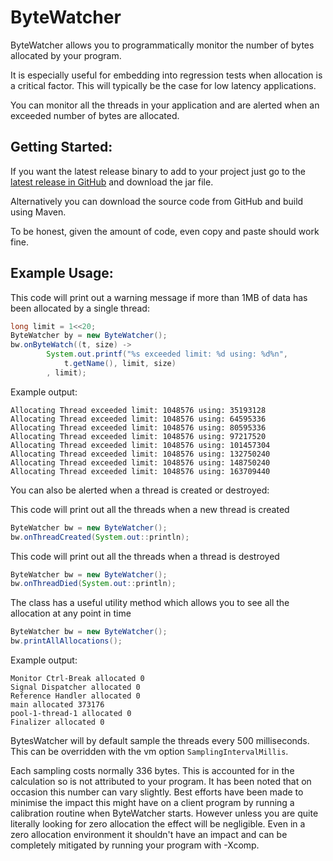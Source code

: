 # ByteWatcher

ByteWatcher allows you to programmatically monitor the number of bytes allocated by your program.

It is especially useful for embedding into regression tests when allocation is a critical factor. This will typically be the case for low latency applications.

You can monitor all the threads in your application and are alerted when an exceeded number of bytes are allocated.

## Getting Started:

If you want the latest release binary to add to your project just go to the [latest release in GitHub](https://github.com/danielshaya/org.octtech.bw.ByteWatcher/releases) and download the jar file.

Alternatively you can download the source code from GitHub and build using Maven.

To be honest, given the amount of code, even copy and paste should work fine.

## Example Usage:

This code will print out a warning message if more than 1MB of data has been allocated by a single thread:
```java
long limit = 1<<20;
ByteWatcher by = new ByteWatcher();
bw.onByteWatch((t, size) ->
        System.out.printf("%s exceeded limit: %d using: %d%n",
            t.getName(), limit, size)
        , limit);
```
Example output:
```
Allocating Thread exceeded limit: 1048576 using: 35193128
Allocating Thread exceeded limit: 1048576 using: 64595336
Allocating Thread exceeded limit: 1048576 using: 80595336
Allocating Thread exceeded limit: 1048576 using: 97217520
Allocating Thread exceeded limit: 1048576 using: 101457304
Allocating Thread exceeded limit: 1048576 using: 132750240
Allocating Thread exceeded limit: 1048576 using: 148750240
Allocating Thread exceeded limit: 1048576 using: 163709440
```

You can also be alerted when a thread is created or destroyed:

This code will print out all the threads when a new thread is created
```java
ByteWatcher bw = new ByteWatcher();
bw.onThreadCreated(System.out::println);
```

This code will print out all the threads when a thread is destroyed
```java
ByteWatcher bw = new ByteWatcher();
bw.onThreadDied(System.out::println);
```

The class has a useful utility method which allows you to see all the allocation at any point in time
```java
ByteWatcher bw = new ByteWatcher();
bw.printAllAllocations();
```
Example output:
```
Monitor Ctrl-Break allocated 0
Signal Dispatcher allocated 0
Reference Handler allocated 0
main allocated 373176
pool-1-thread-1 allocated 0
Finalizer allocated 0
```

BytesWatcher will by default sample the threads every 500 milliseconds.  This can be overridden with the vm option `SamplingIntervalMillis`.

Each sampling costs normally 336 bytes.  This is accounted for in the calculation so is not attributed to your program.  It has been noted that on occasion this number can vary slightly.  Best efforts have been made to minimise the impact this might have on a client program by running a calibration routine when ByteWatcher starts.  However unless you are quite literally looking for zero allocation the effect will be negligible.  Even in a zero allocation environment it shouldn't have an impact and can be completely mitigated by running your program with -Xcomp.




